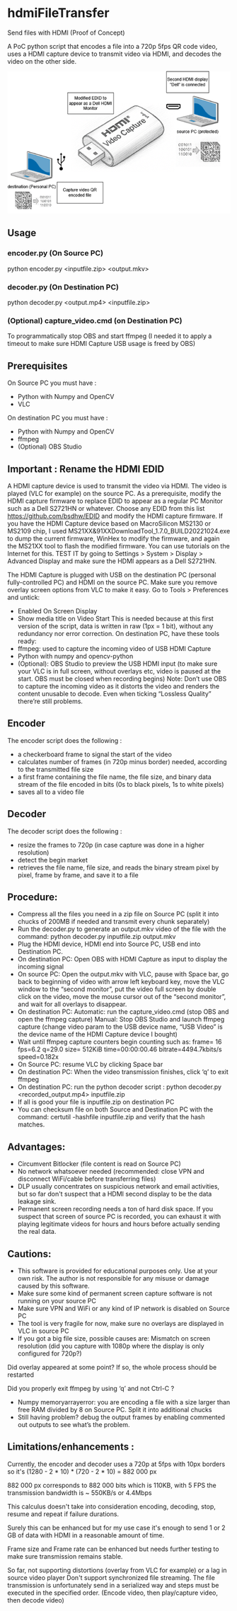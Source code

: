 # hdmiFileTransfer
Send files with HDMI (Proof of Concept)

A PoC python script that encodes a file into a 720p 5fps QR code video, uses a HDMI capture device to transmit video via HDMI, and decodes the video on the other side.

![Sketch](https://raw.githubusercontent.com/yesyesno8/hdmiFileTransfer/refs/heads/main/sketch.png)

## Usage
### encoder.py (On Source PC)
python encoder.py <inputfile.zip> <output.mkv>
### decoder.py (On Destination PC)
python decoder.py <output.mp4> <inputfile.zip>

### (Optional) capture_video.cmd (on Destination PC)
To programmatically stop OBS and start ffmpeg (I needed it to apply a timeout to make sure HDMI Capture USB usage is freed by OBS)

## Prerequisites
On Source PC you must have :
- Python with Numpy and OpenCV
- VLC

On destination PC you must have :
- Python with Numpy and OpenCV
- ffmpeg
- (Optional) OBS Studio

## Important : Rename the HDMI EDID
A HDMI capture device is used to transmit the video via HDMI.
The video is played (VLC for example) on the source PC.
As a prerequisite, modify the HDMI capture firmware to replace EDID to appear as a regular PC Monitor such as a Dell S2721HN or whatever.
Choose any EDID from this list https://github.com/bsdhw/EDID and modify the HDMI capture firmware.
If you have the HDMI Capture device based on MacroSilicon MS2130 or MS2109 chip, I used MS21XX&91XXDownloadTool_1.7.0_BUILD20221024.exe to dump the current firmware, WinHex to modify the firmware, and again the MS21XX tool to flash the modified firmware.
You can use tutorials on the Internet for this.
TEST IT by going to Settings > System > Display > Advanced Display and make sure the HDMI appears as a Dell S2721HN.

The HDMI Capture is plugged with USB on the destination PC (personal fully-controlled PC) and HDMI on the source PC.
Make sure you remove overlay screen options from VLC to make it easy.
Go to Tools > Preferences and untick:
-	Enabled On Screen Display
-	Show media title on Video Start
This is needed because at this first version of the script, data is written in raw (1px = 1 bit), without any redundancy nor error correction.
On destination PC, have these tools ready:
-	ffmpeg: used to capture the incoming video of USB HDMI Capture
-	Python with numpy and opencv-python
-	(Optional): OBS Studio to preview the USB HDMI input (to make sure your VLC is in full screen, without overlays etc, video is paused at the start. OBS must be closed when recording begins)
Note: Don’t use OBS to capture the incoming video as it distorts the video and renders the content unusable to decode. Even when ticking “Lossless Quality” there’re still problems.

## Encoder
The encoder script does the following :
- a checkerboard frame to signal the start of the video
- calculates number of frames (in 720p minus border) needed, according to the transmitted file size
- a first frame containing the file name, the file size, and binary data stream of the file encoded in bits (0s to black pixels, 1s to white pixels)
- saves all to a video file

## Decoder
The decoder script does the following :
- resize the frames to 720p (in case capture was done in a higher resolution)
- detect the begin market
- retrieves the file name, file size, and reads the binary stream pixel by pixel, frame by frame, and save it to a file


## Procedure:
-	Compress all the files you need in a zip file on Source PC (split it into chucks of 200MB if needed and transmit every chunk separately)
-	Run the decoder.py to generate an output.mkv video of the file with the command:
python decoder.py inputfile.zip output.mkv
-	Plug the HDMI device, HDMI end into Source PC, USB end into Destination PC.
-	On destination PC: Open OBS with HDMI Capture as input to display the incoming signal
-	On source PC: Open the output.mkv with VLC, pause with Space bar, go back to beginning of video with arrow left keyboard key, move the VLC window to the “second monitor”, put the video full screen by double click on the video, move the mouse cursor out of the “second monitor”, and wait for all overlays to disappear.
-	On destination PC: 
Automatic: run the capture_video.cmd (stop OBS and open the ffmpeg capture)
Manual: Stop OBS Studio and launch ffmpeg capture (change video param to the USB device name, “USB Video” is the device name of the HDMI Capture device I bought)
-	Wait until ffmpeg capture counters begin counting such as:
frame=	16	fps=6.2	q=29.0	size=	512KiB	time=00:00:00.46	bitrate=4494.7kbits/s	speed=0.182x
-	On Source PC: resume VLC by clicking Space bar
-	On destination PC: When the video transmission finishes, click ‘q’ to exit ffmpeg
-	On destination PC: run the python decoder script :
python decoder.py <recorded_output.mp4> inputfile.zip
-	If all is good your file is inputfile.zip on destination PC
-	You can checksum file on both Source and Destination PC with the command:
certutil -hashfile inputfile.zip
and verify that the hash matches.

## Advantages:
-	Circumvent Bitlocker (file content is read on Source PC)
-	No network whatsoever needed (recommended: close VPN and disconnect WiFi/cable before transferring files)
-	DLP usually concentrates on suspicious network and email activities, but so far don't suspect that a HDMI second display to be the data leakage sink.
-	Permanent screen recording needs a ton of hard disk space. If you suspect that screen of source PC is recorded, you can exhaust it with playing legitimate videos for hours and hours before actually sending the real data.

## Cautions:
- This software is provided for educational purposes only. Use at your own risk. The author is not responsible for any misuse or damage caused by this software.
-	Make sure some kind of permanent screen capture software is not running on your source PC
-	Make sure VPN and WiFi or any kind of IP network is disabled on Source PC
-	The tool is very fragile for now, make sure no overlays are displayed in VLC in source PC
-	If you got a big file size, possible causes are:
Mismatch on screen resolution (did you capture with 1080p where the display is only configured for 720p?)

Did overlay appeared at some point? If so, the whole process should be restarted

Did you properly exit ffmpeg by using ‘q’ and not Ctrl-C ?

-	Numpy memoryarrayerror: you are encoding a file with a size larger than free RAM divided by 8 on Source PC. Split it into additional chucks
-	Still having problem? debug the output frames by enabling commented out outputs to see what’s the problem.

## Limitations/enhancements :
Currently, the encoder and decoder uses a 720p at 5fps with 10px borders so it's (1280 - 2 * 10) * (720 - 2 * 10) = 882 000 px

882 000 px corresponds to 882 000 bits which is 110KB, with 5 FPS the transmission bandwidth is ~ 550KB/s or 4.4Mbps

This calculus doesn't take into consideration encoding, decoding, stop, resume and repeat if failure durations.

Surely this can be enhanced but for my use case it's enough to send 1 or 2 GB of data with HDMI in a reasonable amount of time.

Frame size and Frame rate can be enhanced but needs further testing to make sure transmission remains stable.

So far, not supporting distortions (overlay from VLC for example) or a lag in source video player
Don't support synchronized file streaming. The file transmission is unfortunately send in a serialized way and steps must be executed in the specified order. (Encode video, then play/capture video, then decode video)
